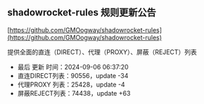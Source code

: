 ## shadowrocket-rules 规则更新公告

[https://github.com/GMOogway/shadowrocket-rules](https://github.com/GMOogway/shadowrocket-rules)

提供全面的直连（DIRECT）、代理（PROXY）、屏蔽（REJECT）列表
- 最后 更新 时间：2024-09-06 06:37:20
- 直连DIRECT列表：90556，update -34
- 代理PROXY 列表：25428，update -4
- 屏蔽REJECT列表：74438，update +63